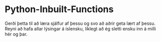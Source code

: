 # Python-Inbuilt-Functions
Gerði þetta til að læra sjálfur af þessu og svo að aðrir geta lært af þessu.
Reyni að hafa allar lýsingar á íslensku, líklegt að ég sletti ensku inn á milli hér og þar.

